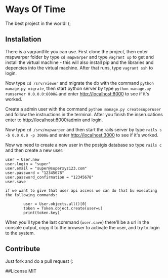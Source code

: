 # Ways Of Time
The best project in the world! (;


## Installation
There is a vagrantfile you can use.
First clone the project, then enter mapwarper folder by type `cd mapwarper` and type `vagrant up` to get and install the virtual machine - this will also install pip and the libraries and depencies into the virtual machine.
After that runs, type `vagrant ssh` to login.

Now type `cd /srv/viewer` and migrate the db with the command `python manage.py migrate`, then start python server by type `python manage.py runserver 0.0.0.0:8000&` and enter [http://localhost:8000](http://localhost:8000) to see if it's worked.

Create a admin user with the command `python manage.py createsuperuser` and follow the instructions in the terminal. After you finish the inserucations enter to [http://localhost:8000/admin](http://localhost:8000/admin) and login.

Now type `cd /srv/mapwarper` and then start the rails server by type `rails s -b 0.0.0.0 -p 3000&` and enter [http://localhost:3000](http://localhost:3000) to see if it's worked.

Now we need to create a new user in the postgis database so type `rails c` and then create a new user:
```
user = User.new
user.login = "super"
user.email = "super@superxyz123.com"
user.password = "12345678"
user.password_confirmation = "12345678"
user.save

```
    if we want to give that user api access we can do that bu executing the following commands:
```
        user = User.objects.all()[0]
        token = Token.object.create(user=u)
        print(token.key)
```
When you'll type the last command (`user.save`) there'll be a url in the console output, copy it to the browser to activate the user, and try to login to the system.

## Contribute
Just fork and do a pull request (:

##License
MIT

